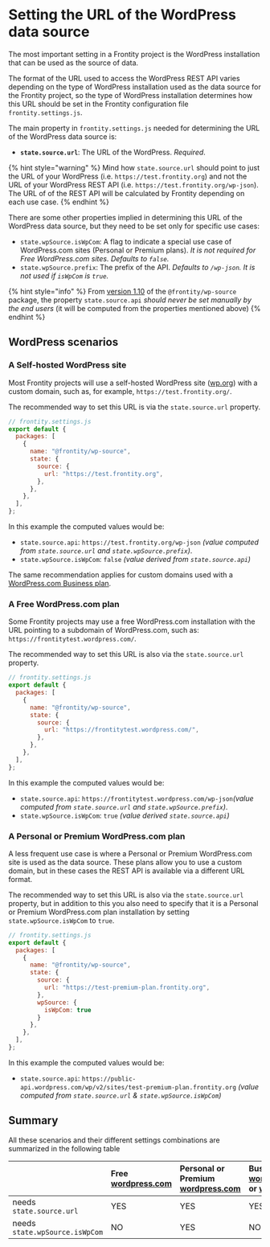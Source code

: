 # Setting the URL of the WordPress data source

The most important setting in a Frontity project is the WordPress installation that can be used as the source of data.

The format of the URL used to access the WordPress REST API varies depending on the type of WordPress installation used as the data source for the Frontity project, so the type of WordPress installation determines how this URL should be set in the Frontity configuration file `frontity.settings.js`.

The main property in `frontity.settings.js` needed for determining the URL of the WordPress data source is:

* **`state.source.url`**:  The URL of the WordPress. _Required_.

{% hint style="warning" %}
Mind how `state.source.url` should point to just the URL of your WordPress (i.e. `https://test.frontity.org`) and not the URL of your WordPress REST API (i.e. `https://test.frontity.org/wp-json`). The URL of of the REST API will be calculated by Frontity depending on each use case.
{% endhint %}


There are some other properties implied in determining this URL of the WordPress data source, but they need to be set only for specific use cases:

* `state.wpSource.isWpCom`:  A flag to indicate a special use case of WordPress.com sites \(Personal or Premium plans\). _It is not required for Free WordPress.com sites. Defaults to `false`._
* `state.wpSource.prefix`: The prefix of the API. _Defaults to `/wp-json`. It is not used if `isWpCom` is `true`._

{% hint style="info" %}
From [version 1.10](https://github.com/frontity/frontity/blob/dev/packages/wp-source/CHANGELOG.md#1100) of the `@frontity/wp-source` package, the property `state.source.api` _should never be set manually by the end users_ \(it will be computed from the properties mentioned above\)
{% endhint %}

## WordPress scenarios

### A Self-hosted WordPress site

Most Frontity projects will use a self-hosted WordPress site \([wp.org](http://wp.org/)\) with a custom domain, such as, for example, `https://test.frontity.org/`.

The recommended way to set this URL is via the `state.source.url` property.

```javascript
// frontity.settings.js
export default {
  packages: [
    {
      name: "@frontity/wp-source",
      state: {
        source: {
          url: "https://test.frontity.org",
        },
      },
    },
  ],
};
```

In this example the computed values would be:

* `state.source.api`:  `https://test.frontity.org/wp-json` _\(value computed from `state.source.url` and `state.wpSource.prefix`\)_.
* `state.wpSource.isWpCom`: `false` _\(value derived from `state.source.api`\)_

The same recommendation applies for custom domains used with a [WordPress.com Business plan](https://wordpress.com/support/business-plan/).

### A Free WordPress.com plan

Some Frontity projects may use a free WordPress.com installation with the URL pointing to a subdomain of WordPress.com, such as: `https://frontitytest.wordpress.com/`.

The recommended way to set this URL is also via the `state.source.url` property.

```javascript
// frontity.settings.js
export default {
  packages: [
    {
      name: "@frontity/wp-source",
      state: {
        source: {
          url: "https://frontitytest.wordpress.com/",
        },
      },
    },
  ],
};
```

In this example the computed values would be:

* `state.source.api`:  `https://frontitytest.wordpress.com/wp-json`_\(value computed from `state.source.url` and `state.wpSource.prefix`\)_.
* `state.wpSource.isWpCom`: `true` _\(value derived `state.source.api`\)_

### A Personal or Premium WordPress.com plan

A less frequent use case is where a Personal or Premium WordPress.com site is used as the data source. These plans allow you to use a custom domain, but in these cases the REST API is available via a different URL format.

The recommended way to set this URL is also via the `state.source.url` property, but in addition to this you also need to specify that it is a Personal or Premium WordPress.com plan installation by setting `state.wpSource.isWpCom` to `true`.

```javascript
// frontity.settings.js
export default {
  packages: [
    {
      name: "@frontity/wp-source",
      state: {
        source: {
          url: "https://test-premium-plan.frontity.org",
        },
        wpSource: {
          isWpCom: true
        } 
      },
    },
  ],
};
```

In this example the computed values would be:

* `state.source.api`: `https://public-api.wordpress.com/wp/v2/sites/test-premium-plan.frontity.org` _\(value computed from `state.source.url` & `state.wpSource.isWpCom`\)_

## Summary

All these scenarios and their different settings combinations are summarized in the following table

|  | Free [wordpress.com](http://wordpress.com) | Personal or Premium [wordpress.com](http://wordpress.com) | Business [wordpress.com](http://wordpress.com) or [wp.org](http://wp.org) |
| :--- | :--- | :--- | :--- |
| needs `state.source.url` | YES | YES | YES |
| needs `state.wpSource.isWpCom` | NO | YES | NO |

